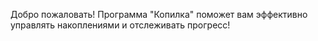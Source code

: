 Добро пожаловать! Программа "Копилка" поможет вам эффективно управлять накоплениями и отслеживать прогресс!
